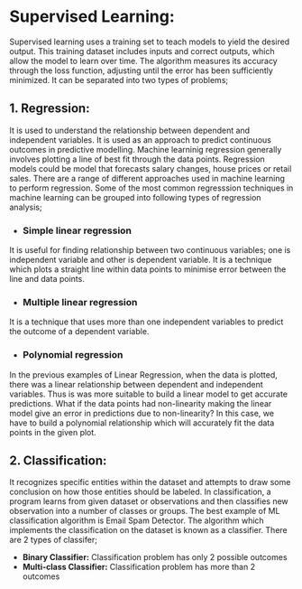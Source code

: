 # Supervised Learning:

Supervised learning uses a training set to teach models to yield the desired output. This training dataset includes inputs and correct outputs, which allow the model to learn over time. 
The algorithm measures its accuracy through the loss function, adjusting until the error has been sufficiently minimized.
It can be separated into two types of problems;<br>

## 1. Regression:

It is used to understand the relationship between dependent and independent variables. It is used as an approach to predict continuous outcomes in predictive modelling. Machine learninig regression generally involves plotting a line of best fit through the data points. Regression models could be model that forecasts salary changes, house prices or retail sales. There are a range of different approaches used in machine learning to perform regression. 
Some of the most common regresssion techniques in machine learning can be grouped into following types of regression analysis;

* ### Simple linear regression
It is useful for finding relationship between two continuous variables; one is independent variable and other is dependent variable. It is a technique which plots a straight line within data points to minimise error between the line and data points.

* ### Multiple linear regression
It is a technique that uses more than one independent variables to predict the outcome of a dependent variable.

* ### Polynomial regression
In the previous examples of Linear Regression, when the data is plotted, there was a linear relationship between dependent and independent variables. Thus is was more suitable to build a linear model to get accurate predictions. What if the data points had non-linearity making the linear model give an error in predictions due to non-linearity? 
In this case, we have to build a polynomial relationship which will accurately fit the data points in the given plot.

## 2. Classification: 

It recognizes specific entities within the dataset and attempts to draw some conclusion on how those entities should be labeled. In classification, a program learns from given dataset or observations and then classifies new observation into a number of classes or groups. The best example of ML classification algorithm is Email Spam Detector. The algorithm which implements the classification on the dataset is known as a classifier. There are 2 types of classifer;
- **Binary Classifier:** Classification problem has only 2 possible outcomes
- **Multi-class Classifier:** Classification problem has more than 2 outcomes
